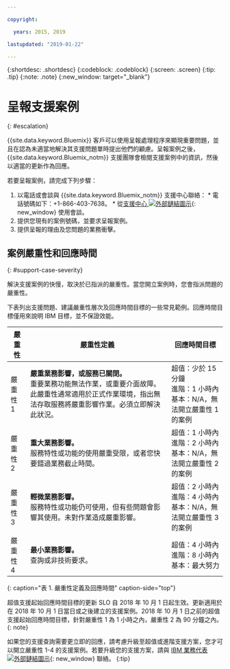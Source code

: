 ```yaml
---

copyright:

  years: 2015, 2019

lastupdated: "2019-01-22"

---
```



{:shortdesc: .shortdesc}
{:codeblock: .codeblock}
{:screen: .screen}
{:tip: .tip}
{:note: .note}
{:new_window: target="_blank"}


# 呈報支援案例
{: #escalation}

{{site.data.keyword.Bluemix}} 客戶可以使用呈報處理程序來顯現重要問題，並且在認為未適當地解決其支援問題單時提出他們的顧慮。呈報案例之後，{{site.data.keyword.Bluemix_notm}} 支援團隊會檢閱支援案例中的資訊，然後以適當的更新作為回應。

 若要呈報案例，請完成下列步驟：

  1. 以電話或會談與 {{site.data.keyword.Bluemix_notm}} 支援中心聯絡：
    * 電話號碼如下：+1-866-403-7638。
    * 從[支援中心 ![外部鏈結圖示](../icons/launch-glyph.svg "外部鏈結圖示")](https://{DomainName}/unifiedsupport/supportcenter){: new_window} 使用會談。
  2. 提供您現有的案例號碼，並要求呈報案例。
  3. 提供呈報的理由及您問題的業務衝擊。

## 案例嚴重性和回應時間
{: #support-case-severity}

解決支援案例的快慢，取決於已指派的嚴重性。當您開立案例時，您會指派問題的嚴重性。

下表列出支援問題、建議嚴重性層次及回應時間目標的一些常見範例。回應時間目標僅用來說明 IBM 目標，並不保證效能。

|嚴重性|嚴重性定義|回應時間目標|
|-----|------- | ----- |
|嚴重性 1|<strong>嚴重業務影響，或服務已關閉。</strong><br> 重要業務功能無法作業，或重要介面故障。此嚴重性通常適用於正式作業環境，指出無法存取服務將嚴重影響作業。必須立即解決此狀況。|超值：少於 15 分鐘<br> 進階：1 小時內<br> 基本：N/A，無法開立嚴重性 1 的案例|
|嚴重性 2|<strong>重大業務影響。</strong> <br> 服務特性或功能的使用嚴重受限，或者您快要錯過業務截止時間。|超值：1 小時內<br> 進階：2 小時內<br> 基本：N/A，無法開立嚴重性 2 的案例|
|嚴重性 3|<strong>輕微業務影響。</strong> <br> 服務特性或功能仍可使用，但有些問題會影響其使用。未對作業造成嚴重影響。|超值：2 小時內<br> 進階：4 小時內<br> 基本：N/A，無法開立嚴重性 3 的案例|
|嚴重性 4|<strong>最小業務影響。</strong> <br> 查詢或非技術要求。|超值：4 小時內<br> 進階：8 小時內<br> 基本：最大努力|
{: caption="表 1. 嚴重性定義及回應時間" caption-side="top"}

超值支援起始回應時間目標的更新 SLO 自 2018 年 10 月 1 日起生效。更新適用於在 2018 年 10 月 1 日當日或之後建立的支援案例。2018 年 10 月 1 日之前的超值支援起始回應時間目標，針對嚴重性 1 為 1 小時之內，嚴重性 2 為 90 分鐘之內。
{: note}

如果您的支援查詢需要更立即的回應，請考慮升級至超值或進階支援方案，您才可以開立嚴重性 1-4 的支援案例。若要升級您的支援方案，請與 [IBM 業務代表 ![外部鏈結圖示](../icons/launch-glyph.svg "外部鏈結圖示")](https://www.ibm.com/cloud-computing/bluemix/contact-us){: new_window} 聯絡。
{:tip}

